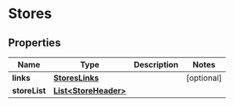 
# Stores

## Properties
Name | Type | Description | Notes
------------ | ------------- | ------------- | -------------
**links** | [**StoresLinks**](StoresLinks.md) |  |  [optional]
**storeList** | [**List&lt;StoreHeader&gt;**](StoreHeader.md) |  | 



